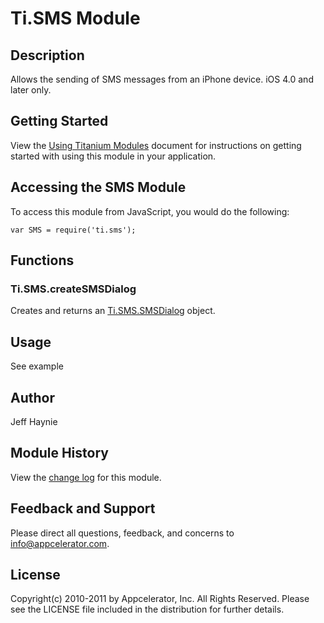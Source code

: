 # Ti.SMS Module

## Description

Allows the sending of SMS messages from an iPhone device.  iOS 4.0 and later only.

## Getting Started

View the [Using Titanium Modules](https://wiki.appcelerator.org/display/tis/Using+Titanium+Modules) document for instructions on getting
started with using this module in your application.

## Accessing the SMS Module

To access this module from JavaScript, you would do the following:

	var SMS = require('ti.sms');

## Functions

### Ti.SMS.createSMSDialog

Creates and returns an [Ti.SMS.SMSDialog][] object.

## Usage

See example

## Author

Jeff Haynie

## Module History

View the [change log](changelog.html) for this module.

## Feedback and Support

Please direct all questions, feedback, and concerns to [info@appcelerator.com](mailto:info@appcelerator.com?subject=iOS%20SMS%20Module).

## License

Copyright(c) 2010-2011 by Appcelerator, Inc. All Rights Reserved. Please see the LICENSE file included in the distribution for further details.

[Ti.SMS.SMSDialog]: smsdialog.html